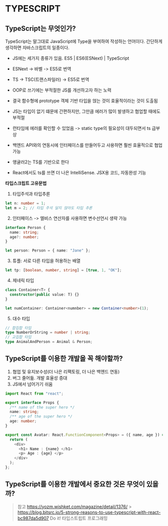 # TYPESCRIPT

## TypeScript는 무엇인가?

TypeScript는 말그대로 JavaScript에 Type을 부여하여 작성하는 언어이다. 간단하게 생각하면 자바스크립트의 일종이다.

- JS에는 세가지 종류가 있음. ES5 | ES6(ESNext) | TypeScript
- ESNext -> 바벨 -> ES5로 번역
- TS -> TSC(트랜스파일러) -> ES5로 번역

- OOP로 쓰기에는 부적절한 JS를 개선하고자 하는 노력
- 결국 함수형에 prototype 객체 기반 타입을 얹는 것이 효율적이라는 것이 도출됨
- JS는 타입이 없기 떄문에 간편하지만, 그만큼 에러가 많이 발생하고 협업할 때에도 부적절
- 런타임에 에러를 확인할 수 있었음 -> static type의 필요성이 대두되면서 ts 급부상
- 백엔드 API와의 연동시에 인터페이스를 만들어두고 사용하면 훨씬 효율적으로 협업 가능
- 앵귤러2는 TS를 기반으로 한다
- React에서도 ts를 쓰면 더 나은 IntelliSense. JSX용 코드, 자동완성 기능

**타입스크립트 고유문법**

1. 타입주석과 타입추론

```ts
let n: number = 1;
let m = 2; // 타입 주석 달지 않아도 타입 추론
```

2. 인터페이스 -> 엘비스 연산자를 사용하면 변수선언시 생략 가능

```ts
interface Person {
  name: string;
  age?: number;
}

let person: Person = { name: "Jane" };
```

3. 튜플: 서로 다른 타입을 허용하는 배열

```ts
let tp: [boolean, number, string] = [true, 1, "OK"];
```

4. 제네릭 타입

```ts
class Container<T> {
  constructor(public value: T) {}
}

let numContainer: Container<numnber> = new Container<number>(1);
```

5. 대수 타입

```ts
// 합집합 타입
type NumberOrString = number | string;
// 교집합 타입
type AnimalAndPerson = Animal & Person;
```

## TypeScript를 이용한 개발을 꼭 해야할까?

1. 협업 및 유지보수성(더 나은 리팩토링, 더 나은 백엔드 연동)
2. 버그 줄어듦. 개발 효율성 증대
3. JS에서 넘어가기 쉬움

```ts
import React from "react";

export interface Props {
  /** name of the super hero */
  name: string;
  /** age of the super hero */
  age: number;
}

export const Avatar: React.FunctionComponent<Props> = ({ name, age }) => {
  return (
    <div>
      <h1> Name : {name} </h1>
      <p> Age : {age} </p>
    </div>
  );
};
```

## TypeScript를 이용한 개발에서 중요한 것은 무엇이 있을까?

> 참고
> https://yozm.wishket.com/magazine/detail/1376/ > https://blog.bitsrc.io/5-strong-reasons-to-use-typescript-with-react-bc987da5d907
> Do it! 타입스트립트 프로그래밍
